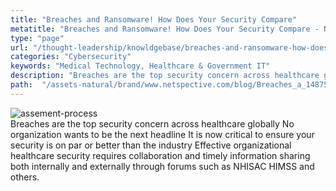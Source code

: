 ```yaml
---
title: "Breaches and Ransomware! How Does Your Security Compare"
metatitle: "Breaches and Ransomware! How Does Your Security Compare - Netspective"
type: "page"
url: "/thought-leadership/knowldgebase/breaches-and-ransomware-how-does-your-security-compare/"
categories: "Cybersecurity"
keywords: "Medical Technology, Healthcare & Government IT"
description: "Breaches are the top security concern across healthcare globally No organization wants to be the next headline It is now critical to ensure your security is on par or better than the industry Effective organizational healthcare security requires collaboration and timely information sharing both internally and externally through forums such as NHISAC HIMSS and others"
path:  "/assets-natural/brand/www.netspective.com/blog/Breaches_a_1487590232-300x157.jpg" 
---
```


 ![assement-process](/assets-natural/brand/www.netspective.com/blog/Breaches_a_1487590232-300x157.jpg#center) </br>
  Breaches are the top security concern across healthcare globally No organization wants to be the next headline It is now critical to ensure your security is on par or better than the industry Effective organizational healthcare security requires collaboration and timely information sharing both internally and externally through forums such as NHISAC HIMSS and others.